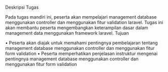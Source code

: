 Deskripsi Tugas

Pada tugas mandiri ini, peserta akan mempelajari management database menggunakan controller dan menggunakan fitur validation laravel. Tugas ini akan membantu peserta mengembangkan keterampilan dasar dalam management data menggunakan framework laravel.
Tujuan

•	Peserta akan diajak untuk memahami pentingnya pembelajaran tentang management database menggunakan controller dan menggunakan fitur form validation 
•	Peserta memperhatikan penjelasan instruktur mengenai pentingnya management database menggunakan controller dan menggunakan fitur form validation 

 
